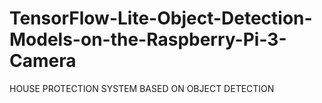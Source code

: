 # TensorFlow-Lite-Object-Detection-Models-on-the-Raspberry-Pi-3-Camera
HOUSE PROTECTION SYSTEM BASED ON OBJECT DETECTION
